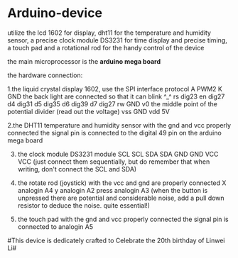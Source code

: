 # Arduino-device
utilize the lcd 1602 for display, dht11 for the temperature and humidity sensor, a precise clock module DS3231 for time display and precise timing, a touch pad and a rotational rod for the handy control of the device

the main microprocessor is the **arduino mega board**

the hardware connection:

1.the liquid crystal display 1602, use the SPI interface protocol
 A  PWM2
 K  GND      the back light are connected so that it can blink ^_^
 rs  dig23
 en  dig27
 d4  dig31
 d5  dig35
 d6  dig39
 d7  dig27
 rw  GND
 v0  the middle point of the potential divider (read out the voltage)
 vss  GND
 vdd  5V

2.the DHT11 temperature and humidity sensor
 with the gnd and vcc properly connected
 the signal pin is connected to the digital 49 pin on the arduino mega board
 
3. the clock module DS3231 module 
 SCL  SCL
 SDA  SDA
 GND  GND
 VCC  VCC (just connect them sequentially, but do remember that when writing, don't connect the SCL and SDA)
 
4. the rotate rod (joystick)
 with the vcc and gnd are properly connected
 X  analogin A4
 y  analogin A2
 press analogin A3  (when the button is unpressed there are potential and considerable noise, add a pull down resistor to deduce the noise. quite essential!)
 
5. the touch pad
 with the gnd and vcc properly connected
 the signal pin is connected to analogin A5
 
#This device is dedicately crafted to Celebrate the 20th birthday of Linwei Li#
